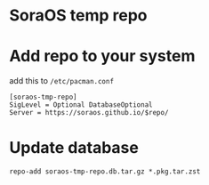 
# SoraOS temp repo

# Add repo to your system
add this to `/etc/pacman.conf`

```
[soraos-tmp-repo]
SigLevel = Optional DatabaseOptional
Server = https://soraos.github.io/$repo/
```

# Update database
```
repo-add soraos-tmp-repo.db.tar.gz *.pkg.tar.zst
```
